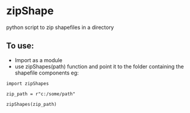 # zipShape
python script to zip shapefiles in a directory

## To use:
- Import as a module
- use zipShapes(path) function and point it to the folder containing the shapefile components
eg:
```
import zipShapes

zip_path = r"c:/some/path"

zipShapes(zip_path)
```
